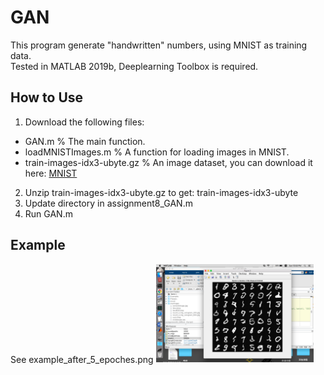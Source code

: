 # GAN 
This program generate "handwritten" numbers, using MNIST as training data.  
Tested in MATLAB 2019b, Deeplearning Toolbox is required.

## How to Use 
1. Download the following files:
* GAN.m  % The main function.
* loadMNISTImages.m  % A function for loading images in MNIST.
* train-images-idx3-ubyte.gz % An image dataset, you can download it here: [MNIST](http://yann.lecun.com/exdb/mnist/)
2. Unzip train-images-idx3-ubyte.gz to get:
	train-images-idx3-ubyte
3. Update directory in assignment8_GAN.m
4. Run GAN.m

## Example
See example_after_5_epoches.png 
<img src="https://github.com/Mia-Dan/demo/blob/main/DL-GAN/example_after_5_epoches.png" width="50%" />